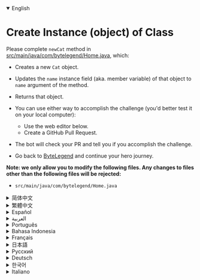 <details open='true'>
<summary>English</summary>

# Create Instance (object) of Class

Please complete `newCat` method in [src/main/java/com/bytelegend/Home.java](https://github.com/ByteLegendQuest/java-create-object-modify-field/blob/main/src/main/java/com/bytelegend/Home.java), which:

- Creates a new `Cat` object.
- Updates the `name` instance field (aka. member variable) of that object to `name` argument of the method.
- Returns that object.

- You can use either way to accomplish the challenge (you'd better test it on your local computer):
  - Use the web editor below.
  - Create a GitHub Pull Request.
- The bot will check your PR and tell you if you accomplish the challenge.
- Go back to [ByteLegend](https://bytelegend.com) and continue your hero journey.


**Note: we only allow you to modify the following files.
Any changes to files other than the following files will be rejected:**

- `src/main/java/com/bytelegend/Home.java`
</details>
<details>
<summary>简体中文</summary>

# 创建类的<ruby>实例<rt>Instance</rt></ruby>并修改其<ruby>成员变量<rt>Member Variable</rt></ruby>（<ruby>实例字段<rt>Instance Field</rt></ruby>）

请补全[src/main/java/com/bytelegend/Home.java](https://github.com/ByteLegendQuest/java-create-object-modify-field/blob/main/src/main/java/com/bytelegend/Home.java)中的`newCat`方法，使之创建一个新的`Cat`对象，
并将该对象中的`name`成员变量（又称为实例字段）修改为方法参数`name`所指定的名字，然后返回该对象。

- 你可以使用任意一种方法完成挑战（最好先在自己的本地电脑上测试通过）：
  - 使用下面的网页编辑器。
  - 创建一个GitHub Pull Request。
- 机器人将会检查你的回答，告诉你是否通过了挑战。
- 回到[字节传说](https://bytelegend.com)，然后继续你的英雄旅程。


**注意：我们只允许您修改以下文件，任何对其他文件的修改都会被拒绝：**

- `src/main/java/com/bytelegend/Home.java`
</details>
<details>
<summary>繁體中文</summary>

<h1>創建類的實例（對象）</h1><p>請在<a href="https://github.com/ByteLegendQuest/java-create-object-modify-field/blob/main/src/main/java/com/bytelegend/Home.java" target="_blank">src/main/java/com/bytelegend/Home.java 中</a><code class="notranslate">newCat</code>方法，其中：</p><ul><li><p>創建一個新的<code class="notranslate">Cat</code>對象。</p></li><li><p>將該對象的<code class="notranslate">name</code>實例字段（又名成員變量）更新為方法的<code class="notranslate">name</code></p></li><li><p>返回那個對象。</p></li><li><p>您可以使用任何一種方式來完成挑戰（最好在本地計算機上進行測試）：</p><ul><li>使用下面的網絡編輯器。</li><li>創建 GitHub 拉取請求。</li></ul></li><li><p>機器人將檢查您的 PR 並告訴您是否完成了挑戰。</p></li><li><p>回到<a href="https://bytelegend.com" target="_blank">ByteLegend</a> ，繼續你的英雄之旅。</p></li></ul><p><strong>注意：我們只允許您修改以下文件。對以下文件以外的文件的任何更改都將被拒絕：</strong></p><ul><li> <code class="notranslate">src/main/java/com/bytelegend/Home.java</code></li></ul></details>
<details>
<summary>Español</summary>

<h1>Crear instancia (objeto) de clase</h1><p> Complete el método <code class="notranslate">newCat</code> <a href="https://github.com/ByteLegendQuest/java-create-object-modify-field/blob/main/src/main/java/com/bytelegend/Home.java" target="_blank">en src / main / java / com / bytelegend / Home.java</a> , que:</p><ul><li><p> Crea un nuevo objeto <code class="notranslate">Cat</code></p></li><li><p> Actualiza el <code class="notranslate">name</code> (también conocido como variable miembro) de ese objeto al <code class="notranslate">name</code> del método.</p></li><li><p> Devuelve ese objeto.</p></li><li><p> Puede usar cualquiera de las dos formas para lograr el desafío (será mejor que lo pruebe en su computadora local):</p><ul><li> Utilice el editor web a continuación.</li><li> Cree una solicitud de extracción de GitHub.</li></ul></li><li><p> El bot comprobará tus relaciones públicas y te dirá si logras el desafío.</p></li><li><p> Vuelve a <a href="https://bytelegend.com" target="_blank">ByteLegend</a> y continúa tu viaje de héroe.</p></li></ul><p> <strong>Nota: solo le permitimos modificar los siguientes archivos. Se rechazará cualquier cambio en archivos que no sean los siguientes:</strong></p><ul><li> <code class="notranslate">src/main/java/com/bytelegend/Home.java</code></li></ul></details>
<details>
<summary>العربية</summary>

<h1 style=";text-align:right;direction:rtl">إنشاء مثيل (كائن) للفئة</h1><p style=";text-align:right;direction:rtl"> يرجى إكمال طريقة <code class="notranslate">newCat</code> <a href="https://github.com/ByteLegendQuest/java-create-object-modify-field/blob/main/src/main/java/com/bytelegend/Home.java" target="_blank">في src / main / java / com / bytelegend / Home.java</a> ، والتي:</p><ul style=";text-align:right;direction:rtl"><li style=";text-align:right;direction:rtl"><p style=";text-align:right;direction:rtl"> ينشئ كائنًا جديدًا من <code class="notranslate">Cat</code></p></li><li style=";text-align:right;direction:rtl"><p style=";text-align:right;direction:rtl"> يحدّث <code class="notranslate">name</code> (المعروف أيضًا باسم متغير العضو) لهذا الكائن <code class="notranslate">name</code> وسيطة الأسلوب.</p></li><li style=";text-align:right;direction:rtl"><p style=";text-align:right;direction:rtl"> إرجاع هذا الكائن.</p></li><li style=";text-align:right;direction:rtl"><p style=";text-align:right;direction:rtl"> يمكنك استخدام أي من الطريقتين لإنجاز التحدي (من الأفضل اختباره على جهاز الكمبيوتر المحلي الخاص بك):</p><ul style=";text-align:right;direction:rtl"><li style=";text-align:right;direction:rtl"> استخدم محرر الويب أدناه.</li><li style=";text-align:right;direction:rtl"> إنشاء طلب سحب على GitHub.</li></ul></li><li style=";text-align:right;direction:rtl"><p style=";text-align:right;direction:rtl"> سيتحقق الروبوت من العلاقات العامة الخاصة بك ويخبرك إذا أنجزت التحدي.</p></li><li style=";text-align:right;direction:rtl"><p style=";text-align:right;direction:rtl"> ارجع إلى <a href="https://bytelegend.com" target="_blank">ByteLegend وتابع</a> رحلة بطلك.</p></li></ul><p style=";text-align:right;direction:rtl"> <strong>ملاحظة: نسمح لك فقط بتعديل الملفات التالية. سيتم رفض أي تغييرات يتم إجراؤها على الملفات بخلاف الملفات التالية:</strong></p><ul style=";text-align:right;direction:rtl"><li style=";text-align:right;direction:rtl"> <code class="notranslate">src/main/java/com/bytelegend/Home.java</code></li></ul></details>
<details>
<summary>Português</summary>

<h1>Criar instância (objeto) de classe</h1><p> <code class="notranslate">newCat</code> método <a href="https://github.com/ByteLegendQuest/java-create-object-modify-field/blob/main/src/main/java/com/bytelegend/Home.java" target="_blank">newCat em src / main / java / com / bytelegend / Home.java</a> , que:</p><ul><li><p> Cria um novo objeto <code class="notranslate">Cat</code></p></li><li><p> Atualiza o <code class="notranslate">name</code> (também conhecido como variável de membro) desse objeto para <code class="notranslate">name</code> argumento do método.</p></li><li><p> Retorna esse objeto.</p></li><li><p> Você pode usar qualquer uma das formas para cumprir o desafio (é melhor testá-lo em seu computador local):</p><ul><li> Use o editor da web abaixo.</li><li> Crie uma solicitação pull do GitHub.</li></ul></li><li><p> O bot verificará seu PR e lhe dirá se você cumpriu o desafio.</p></li><li><p> Volte para <a href="https://bytelegend.com" target="_blank">ByteLegend</a> e continue sua jornada de herói.</p></li></ul><p> <strong>Nota: nós apenas permitimos que você modifique os seguintes arquivos. Quaisquer alterações em arquivos que não sejam os seguintes serão rejeitadas:</strong></p><ul><li> <code class="notranslate">src/main/java/com/bytelegend/Home.java</code></li></ul></details>
<details>
<summary>Bahasa Indonesia</summary>

<h1>Buat Instance (objek) dari Kelas</h1><p> Silakan selesaikan metode <code class="notranslate">newCat</code> <a href="https://github.com/ByteLegendQuest/java-create-object-modify-field/blob/main/src/main/java/com/bytelegend/Home.java" target="_blank">di src/main/Java/com/bytelegend/Home.java</a> , yang:</p><ul><li><p> Membuat objek <code class="notranslate">Cat</code></p></li><li><p> Memperbarui <code class="notranslate">name</code> (alias. variabel anggota) objek tersebut menjadi <code class="notranslate">name</code> metode.</p></li><li><p> Mengembalikan objek itu.</p></li><li><p> Anda dapat menggunakan salah satu cara untuk menyelesaikan tantangan (sebaiknya Anda mengujinya di komputer lokal Anda):</p><ul><li> Gunakan editor web di bawah ini.</li><li> Buat Permintaan Tarik GitHub.</li></ul></li><li><p> Bot akan memeriksa PR Anda dan memberi tahu Anda jika Anda menyelesaikan tantangan.</p></li><li><p> Kembali ke <a href="https://bytelegend.com" target="_blank">ByteLegend</a> dan lanjutkan perjalanan pahlawan Anda.</p></li></ul><p> <strong>Catatan: kami hanya mengizinkan Anda untuk mengubah file berikut. Setiap perubahan pada file selain file berikut akan ditolak:</strong></p><ul><li> <code class="notranslate">src/main/java/com/bytelegend/Home.java</code></li></ul></details>
<details>
<summary>Français</summary>

<h1>Créer une instance (objet) de classe</h1><p> Veuillez compléter la méthode <code class="notranslate">newCat</code> <a href="https://github.com/ByteLegendQuest/java-create-object-modify-field/blob/main/src/main/java/com/bytelegend/Home.java" target="_blank">dans src/main/java/com/bytelegend/Home.java</a> , qui :</p><ul><li><p> Crée un nouvel objet <code class="notranslate">Cat</code></p></li><li><p> Met à jour le <code class="notranslate">name</code> (alias variable membre) de cet objet en <code class="notranslate">name</code> de la méthode.</p></li><li><p> Renvoie cet objet.</p></li><li><p> Vous pouvez utiliser l&#39;une ou l&#39;autre manière pour relever le défi (vous feriez mieux de le tester sur votre ordinateur local) :</p><ul><li> Utilisez l&#39;éditeur Web ci-dessous.</li><li> Créez une demande d&#39;extraction GitHub.</li></ul></li><li><p> Le bot vérifiera votre PR et vous dira si vous réussissez le défi.</p></li><li><p> Retournez à <a href="https://bytelegend.com" target="_blank">ByteLegend</a> et continuez votre voyage de héros.</p></li></ul><p> <strong>Remarque : nous vous autorisons uniquement à modifier les fichiers suivants. Toute modification apportée aux fichiers autres que les fichiers suivants sera rejetée :</strong></p><ul><li> <code class="notranslate">src/main/java/com/bytelegend/Home.java</code></li></ul></details>
<details>
<summary>日本語</summary>

<h1>クラスのインスタンス（オブジェクト）を作成する</h1><p><a href="https://github.com/ByteLegendQuest/java-create-object-modify-field/blob/main/src/main/java/com/bytelegend/Home.java" target="_blank">src / main / java / com / bytelegend</a> <code class="notranslate">newCat</code>メソッドを完了してください。これは次のとおりです。</p><ul><li><p> <code class="notranslate">Cat</code>オブジェクトを作成します。</p></li><li><p> <code class="notranslate">name</code>インスタンスフィールド（別名、メンバー変数）をメソッドの<code class="notranslate">name</code>引数に更新します。</p></li><li><p>そのオブジェクトを返します。</p></li><li><p>どちらの方法でもチャレンジを達成できます（ローカルコンピューターでテストすることをお勧めします）。</p><ul><li>以下のWebエディタを使用してください。</li><li> GitHubプルリクエストを作成します。</li></ul></li><li><p>ボットはPRをチェックし、チャレンジを達成したかどうかを通知します。</p></li><li><p> <a href="https://bytelegend.com" target="_blank">ByteLegendに</a>戻り、ヒーローの旅を続けてください。</p></li></ul><p><strong>注：変更できるのは次のファイルのみです。次のファイル以外のファイルへの変更は拒否されます。</strong></p><ul><li> <code class="notranslate">src/main/java/com/bytelegend/Home.java</code></li></ul></details>
<details>
<summary>Русский</summary>

<h1>Создать экземпляр (объект) класса</h1><p> Пожалуйста, заполните метод <code class="notranslate">newCat</code> <a href="https://github.com/ByteLegendQuest/java-create-object-modify-field/blob/main/src/main/java/com/bytelegend/Home.java" target="_blank">в src / main / java / com / bytelegend / Home.java</a> , который:</p><ul><li><p> Создает новый объект <code class="notranslate">Cat</code></p></li><li><p> Обновляет <code class="notranslate">name</code> (также известное как переменная-член) этого объекта до <code class="notranslate">name</code> аргумента метода.</p></li><li><p> Возвращает этот объект.</p></li><li><p> Вы можете использовать любой способ решения задачи (лучше протестируйте его на своем локальном компьютере):</p><ul><li> Воспользуйтесь веб-редактором ниже.</li><li> Создайте запрос на извлечение GitHub.</li></ul></li><li><p> Бот проверит ваш PR и скажет, справитесь ли вы с задачей.</p></li><li><p> Вернитесь в <a href="https://bytelegend.com" target="_blank">ByteLegend</a> и продолжите свой путь героя.</p></li></ul><p> <strong>Примечание: мы разрешаем вам изменять только следующие файлы. Любые изменения в файлах, кроме следующих, будут отклонены:</strong></p><ul><li> <code class="notranslate">src/main/java/com/bytelegend/Home.java</code></li></ul></details>
<details>
<summary>Deutsch</summary>

<h1>Instanz (Objekt) der Klasse erstellen</h1><p> Bitte vervollständigen Sie die <code class="notranslate">newCat</code> Methode in <a href="https://github.com/ByteLegendQuest/java-create-object-modify-field/blob/main/src/main/java/com/bytelegend/Home.java" target="_blank">src/main/java/com/bytelegend/Home.java</a> , die:</p><ul><li><p> Erstellt ein neues <code class="notranslate">Cat</code> Objekt.</p></li><li><p> Aktualisiert den <code class="notranslate">name</code> Instanzfeld (aka. Member - Variable) dieses Objekts <code class="notranslate">name</code> Argument der Methode.</p></li><li><p> Gibt dieses Objekt zurück.</p></li><li><p> Sie können die Herausforderung auf beide Arten meistern (am besten testen Sie sie auf Ihrem lokalen Computer):</p><ul><li> Verwenden Sie den untenstehenden Web-Editor.</li><li> Erstellen Sie eine GitHub-Pull-Anfrage.</li></ul></li><li><p> Der Bot überprüft Ihre PR und teilt Ihnen mit, ob Sie die Herausforderung meistern.</p></li><li><p> Gehen Sie zurück zu <a href="https://bytelegend.com" target="_blank">ByteLegend</a> und setzen Sie Ihre Heldenreise fort.</p></li></ul><p> <strong>Hinweis: Wir erlauben Ihnen nur, die folgenden Dateien zu ändern. Alle Änderungen an Dateien, die nicht die folgenden Dateien sind, werden abgelehnt:</strong></p><ul><li> <code class="notranslate">src/main/java/com/bytelegend/Home.java</code></li></ul></details>
<details>
<summary>한국어</summary>

<h1>클래스의 인스턴스(객체) 생성</h1><p> <a href="https://github.com/ByteLegendQuest/java-create-object-modify-field/blob/main/src/main/java/com/bytelegend/Home.java" target="_blank">src/main/java/com/bytelegend/Home.java</a> <code class="notranslate">newCat</code> 메소드를 완료하세요.</p><ul><li><p> 새 <code class="notranslate">Cat</code> 개체를 만듭니다.</p></li><li><p> 해당 개체의 <code class="notranslate">name</code> 인스턴스 필드(멤버 변수라고도 함)를 <code class="notranslate">name</code> 인수로 업데이트합니다.</p></li><li><p> 해당 객체를 반환합니다.</p></li><li><p> 두 가지 방법 중 하나를 사용하여 도전 과제를 수행할 수 있습니다(로컬 컴퓨터에서 테스트하는 것이 좋습니다).</p><ul><li> 아래 웹 편집기를 사용하십시오.</li><li> GitHub 풀 요청을 만듭니다.</li></ul></li><li><p> 봇은 PR을 확인하고 도전 과제를 달성했는지 알려줍니다.</p></li><li><p> <a href="https://bytelegend.com" target="_blank">ByteLegend로</a> 돌아가 영웅 여정을 계속하세요.</p></li></ul><p> <strong>참고: 다음 파일만 수정할 수 있습니다. 다음 파일 이외의 파일에 대한 모든 변경 사항은 거부됩니다.</strong></p><ul><li> <code class="notranslate">src/main/java/com/bytelegend/Home.java</code></li></ul></details>
<details>
<summary>Italiano</summary>

<h1>Crea istanza (oggetto) della classe</h1><p> Completa il metodo <code class="notranslate">newCat</code> <a href="https://github.com/ByteLegendQuest/java-create-object-modify-field/blob/main/src/main/java/com/bytelegend/Home.java" target="_blank">in src/main/java/com/bytelegend/Home.java</a> , che:</p><ul><li><p> Crea un nuovo oggetto <code class="notranslate">Cat</code></p></li><li><p> Aggiorna il <code class="notranslate">name</code> (noto anche come variabile membro) di quell&#39;oggetto per <code class="notranslate">name</code> argomento del metodo.</p></li><li><p> Restituisce quell&#39;oggetto.</p></li><li><p> Puoi utilizzare entrambi i modi per completare la sfida (farai meglio a testarlo sul tuo computer locale):</p><ul><li> Usa l&#39;editor web qui sotto.</li><li> Crea una richiesta pull GitHub.</li></ul></li><li><p> Il bot controllerà il tuo PR e ti dirà se hai portato a termine la sfida.</p></li><li><p> Torna su <a href="https://bytelegend.com" target="_blank">ByteLegend</a> e continua il tuo viaggio da eroe.</p></li></ul><p> <strong>Nota: ti permettiamo di modificare solo i seguenti file. Qualsiasi modifica ai file diversi dai seguenti file verrà rifiutata:</strong></p><ul><li> <code class="notranslate">src/main/java/com/bytelegend/Home.java</code></li></ul></details>